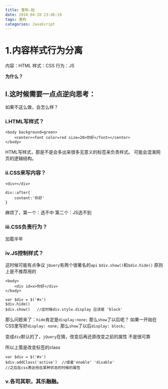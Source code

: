 ```yaml
---
title: 重构-始
date: 2018-04-28 23:46:19
tags: 重构
categories: JavaScript
---
```

# 1.内容样式行为分离

内容：HTML
样式：CSS
行为：JS

**为什么？**

## I.这时候需要一点点逆向思考：

如果不这么做，会怎么样？

### i.HTML写样式？

```
<body background=green>
    <center><font color=red size=20>你好</font></center>
</body>
```

HTML写样式，那是不是会多出来很多无意义的标签来负责样式。
可能会混淆网页的逻辑结构。

### ii.CSS来写内容？

```
<div></div>

div::after{
    content:'你好'
}
```

麻烦了，第一个：选不中
第二个：JS选不到

### iii.CSS负责行为？
加载半年

### iv.JS控制样式？

这时候可能有点争议
`jQuery`有两个很著名的`api`
`$div.show()`和`$div.hide()`
原则上是不推荐用的

```
<body>
    <div id=x>你好</div>
</body>

var $div = $('#x')
$div.hide()
$div.show()   //这时候div.style.display 应该是 'block'
```

那么问题来了：`hide`肯定是`display:none;`
那么`show`了以后呢？
如果一开始在CSS里写好`display: none;`
那么`show`了以后`display: block;`

变成`div`默认的了，`jQuery`在猜，改变后再还原改变之前的属性
不是很可靠

所以上策是改变标签的class

```
var $div = $('#x')
$div.addClass('active')  //或者'enable' 'disable' 
//之后在css表达他在某种状态的时候的属性
```

### v.各司其职，其乐融融。